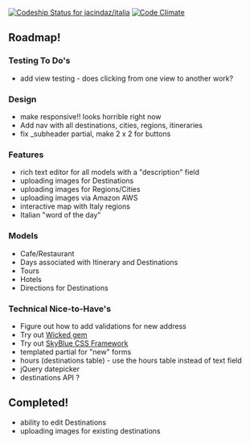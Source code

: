 
[ ![Codeship Status for jacindaz/italia](https://codeship.com/projects/466f27d0-a80d-0132-0efe-0a6f02942689/status?branch=master)](https://codeship.com/projects/67311) [![Code Climate](https://codeclimate.com/github/jacindaz/italia/badges/gpa.svg)](https://codeclimate.com/github/jacindaz/italia)

## Roadmap!

### Testing To Do's
* add view testing - does clicking from one view to another work?

### Design
* make responsive!! looks horrible right now
* Add nav with all destinations, cities, regions, itineraries
* fix _subheader partial, make 2 x 2 for buttons

### Features
* rich text editor for all models with a "description" field
* uploading images for Destinations
* uploading images for Regions/Cities
* uploading images via Amazon AWS
* interactive map with Italy regions
* Italian "word of the day"

### Models
* Cafe/Restaurant
* Days associated with Itinerary and Destinations
* Tours
* Hotels
* Directions for Destinations

### Technical Nice-to-Have's
* Figure out how to add validations for new address
* Try out [Wicked gem](https://github.com/schneems/wicked)
* Try out [SkyBlue CSS Framework](http://stanko.github.io/skyblue/)
* templated partial for "new" forms
* hours (destinations table) - use the hours table instead of text field
* jQuery datepicker
* destinations API ?

## Completed!
* ability to edit Destinations
* uploading images for existing destinations
